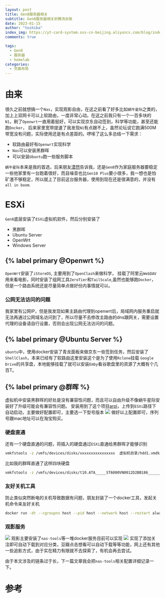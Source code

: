 ```yaml
---
layout: post
title: Gen8服务器相关
subtitle: Gen8服务器相关折腾流水账
date: 2023-01-15
author: "toshiba"
index_img: https://yt-card-system.oss-cn-beijing.aliyuncs.com/blog/index-img/gen8.jpg
comments: true

tags:
  - Gen8
  - 服务器
  - homelab
categories:
  - 页面布局
---
```


# 由来
很久之前就想搞一个`Nas`，实现观影自由，在这之前看了好多比如`蜗牛星际`之类的，加上上双网卡可以上软路由，一度非常心动。在这之前我只有一个一百多块的`N1`，刷了`Openwrt`一直用着挺好，可以实现京东自动签到，科学等功能，甚至还能跑`Docker`， 后来家里宽带提速了我发现`N1`有点跟不上，虽然论坛说它跑满500M带宽没有问题，实际使用还是有点差距的。啰嗦了这么多总结一下需求：
* 软路由最好有`Openwrt`实现科学
* `Nas`可以安装黑群晖
* 可以安装`Ubuntu`跑一些服务脚本

`蜗牛星际`本来是我的首选，后来朋友[漠然](https://mritd.me/)告诉我，还是`Gen8`作为家庭服务器要稳定一些他家里有一台跑着很好，而且噪音也比`Gen10 Plus`要小很多，我一想也是怕矿渣不够稳定，所以就上了目前这台服务器，使用到现在还是很满意的，并没有`all in boom`.

# ESXi
`Gen8`底层安装了`ESXi`虚拟机软件，然后分别安装了

* 黑群晖
* Ubuntu Server
* OpenWrt
* Windows Server


## {% label primary @Openwrt %}
`OpenWrt`安装了`iStoreOS`, 主要用到了`OpenClash`来做科学， 挂载了阿里云`WebDAV`用来看电影，同时安装了组网工具`ZeroTier`和`TailScale`,虽然也能够跑`Docker`，但是一个路由系统还是尽量简单点做好份内事情就可以。

### 公网无法访问的问题
我家里有公网IP，但是我发现如果主路由代理到openwrt后，局域网内服务重启就无法再通过公网域名访问到了，所以尽量不去修改主路由的dns跟网关，需要设置代理的设备请自行设置，否则会出现公网无法访问的问题。


## {% label primary @Ubuntu Server %}
`ubuntu`中，使用docker安装了青龙面板来做京东一些签到任务，然后安装了`ShellClash`，本来已经有了软路由这里安装这个是为了使用`Rclone`挂载 `Google Drive`的共享盘，本地能够挂载了就可以安装`Emby`看谷歌盘里的资源了大概有个几百T。

## {% label primary @群晖 %}
虚拟机中安装黑群晖的好处是没有兼容性问题，而且可以自由升级不像蜗牛星际安装好了升级可能会有兼容性问题。
安装用到了这个项目[arpl](https://github.com/fbelavenuto/arpl)，上传到`ESXi`路径下自动启动，主要做好配置即可，主要选一下型号版本
![](https://yt-card-system.oss-cn-beijing.aliyuncs.com/blog/in-post/gen8/synology.png)
做好以上配置即可，序列号跟mac地址可以在淘宝购买。

### 硬盘直通
还有一个硬盘直通的问题，将插入的硬盘通过`ESXi`直通给黑群晖才能够识别
```bash
vmkfstools -z /vmfs/devices/disks/xxxxxxxxxxxxxxxx  虚拟机目录/hdd1.vmdk
```
比如我的群晖直通了这样四块硬盘
```bash
vmkfstools -z /vmfs/devices/disks/t10.ATA_____ST6000VN0012D2BB186__________________________________ZR14FY6S  /vmfs/volumes/datastore1/XPEnology/hdd1.vmdk
```

### 友好关机工具
防止类似突然断电的关机导致数据有问题，朋友封装了一个docker工具，发起关机命令来友好关机
```bash
docker run -dt --cgroupns host --pid host --network host --restart always --name open-vm-tools -v /root/.ssh:/root/.ssh mritd/open-vm-tools
```



### 观影服务

![](https://yt-card-system.oss-cn-beijing.aliyuncs.com/blog/in-post/gen8/docker.png)
观影主要安装了`nas-tools`等一堆docker服务目前可以实现
![](https://yt-card-system.oss-cn-beijing.aliyuncs.com/blog/in-post/gen8/nastools.png)
实现了添加关注即可自动下载到对应分类，豆瓣点击想看可以自动下载等等功能，网上还有其他一些追影方式，由于实在精力有限就不去探索了，有机会再去尝试。

由于本文涉及的链条过于长，下一篇文章我会把`nas-tools`相关配置详细记录一下。



# 参考


[^1]: [群晖 + Nas-Tools 一个懂事的媒体库](http://www.liuocean.com/2022/09/12/qun-hui-nastools-yi-ge-dong-shi-de-mei-ti-ku/)
[^2]: [安装NAS Tools，打造自动化观影、追剧系统，NAS媒体库整理工具，威联通Docker版NAS Tools安装教程~feat.威联通HS 264](https://www.youtube.com/watch?v=kUOelSHhfto&list=LL&index=2)

